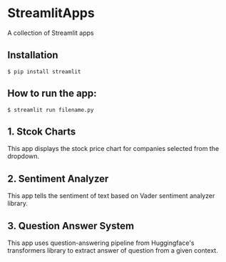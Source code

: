 # StreamlitApps
A collection of Streamlit apps

## Installation
    $ pip install streamlit

## How to run the app:
    $ streamlit run filename.py

## 1. Stcok Charts
This app displays the stock price chart for companies selected from the dropdown.

## 2. Sentiment Analyzer
This app tells the sentiment of text based on Vader sentiment analyzer library.

## 3. Question Answer System
This app uses question-answering pipeline from Huggingface's transformers library to extract answer of question from a given context.